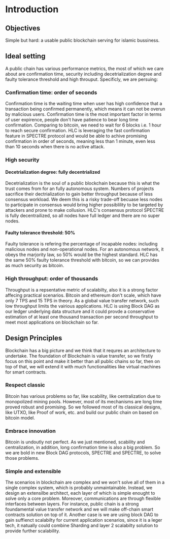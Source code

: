 # Introduction
## Objectives
Simple but hard: a usable public blockchain serving for islamic bussiness.

## Ideal setting
A public chain has various performance metrics, the most of which we care about are confirmation time, security including decetrialization degree and faulty tolerance threshold and high throuput. Specificly, we are persuing:
### Confirmation time: order of seconds
Confirmation time is the waiting time when user has high confidence that a transaction being confirmed permanently, which means it can not be overun by malicious users. Confirmation time is the most important  factor in terms of user expirence, people don't have patience to bear long time confirmation. Comparing to bitcoin, we need to wait for 6 blocks i.e. 1 hour to reach secure confirmation. HLC is leveraging the fast confirmation feature in SPECTRE protocol and would be able to achive promising confirmation in order of seconds, meaning less than 1 minute, even less than 10 seconds when there is no active attack.

### High security
#### Decetrialization degree: fully decentrialized
Decetrialization is the soul of a public blockchain because this is what the trust comes from for an fully autonomous system. Numbers of projects sacrifice their dectrialization to gain better throughput because of less consensus workload. We deem this is a risky trade-off becuase less nodes to participate in consensus would bring higher possiblility to be targeted by attackers and prone to make collusion. HLC's consensus protocol SPECTRE is fully decentrailized, so all nodes have full ledger and there are no super nodes.
#### Faulty tolerance threshold: 50% 
Faulty tolerance is refering the percentage of incapable nodes: including malicious nodes and non-operational nodes. For an autonomous network, it obeys the marjority law, so 50% would be the highest standard. HLC has the same 50% faulty tolerance threshold with bitcoin, so we can provides as much security as bitcoin.

### High throughput: order of thousands
Throughput is a repsentative metric of scalabilty, also it is a strong factor affecing practical scenarios. Bitcoin and ethereum don't scale, which have only 7 TPS and 15 TPS in theory. As a global value transfer network, such low throughput limits the vairious applications. HLC is using Block DAG as our ledger underlying data structure and it could provde a conservative estimation of at least one thousand transaction per second throughput to meet most applications on blockchain so far.

## Design Principles
Blockchain has a big picture and we think that it requres an architecture to undertake. The foundation of Blockchain is value transfer, so we firstly focus on this point and make it better than all public chains so far, then on top of that, we will extend it with much functionalities like virtual machines for smart contracts.
### Respect classic
Bitcoin has various problems so far, like scability, like centralization due to monopolized mining pools. However, most of its mechanisms are long time proved robust and promising. So we followed most of its classical designs, like UTXO, like Proof of work, etc. and build our public chain on based on bitcoin model.
### Embrace innovation
Bitcoin is undoutly not perfect. As we just mentioned, scability and centralization, in addition, long confirmation time is also a big problem. So we are bold in new Block DAG protocols, SPECTRE and SPECTRE, to solve those problems.
### Simple and extensible
The scenarios in blockchain are complex and we won't solve all of them in a single complex system, which is probably unmaintainable. Instead, we design an extensilbe architect, each layer of which is simple enought to solve only a core problem. Moreover, communications are through flexible interfaces between layers. For instance, public chain is a strong foundamental value transfer network and we will make off-chain smart contracts solution on top of it. Another case is we are using block DAG to gain suffienct scalabilty for current application scenarios, since it is a leger tech, it natually could combine Sharding and layer 2 scalabilty solution to provide further scalability.



